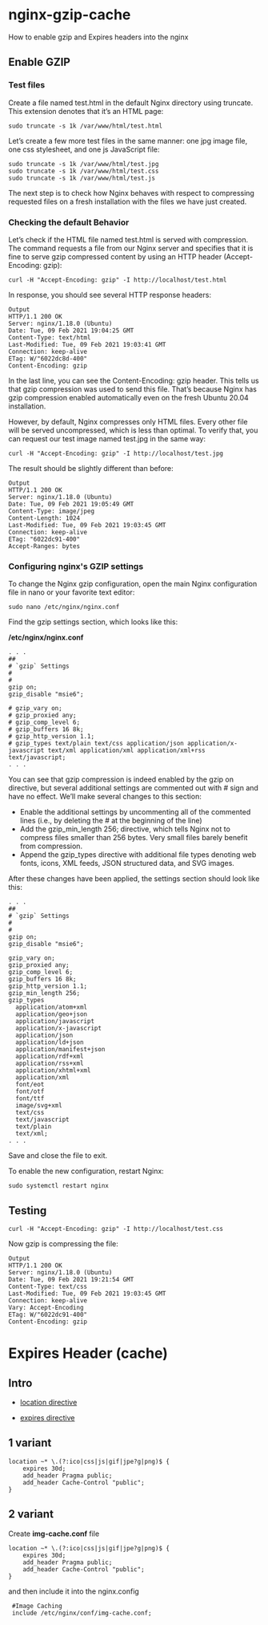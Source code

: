 # nginx-gzip-cache
How to enable gzip and Expires headers into the nginx

## Enable GZIP

### Test files

Create a file named test.html in the default Nginx directory using truncate. This extension denotes that it’s an HTML page:

```
sudo truncate -s 1k /var/www/html/test.html
```

Let’s create a few more test files in the same manner: one jpg image file, one css stylesheet, and one js JavaScript file:

```
sudo truncate -s 1k /var/www/html/test.jpg
sudo truncate -s 1k /var/www/html/test.css
sudo truncate -s 1k /var/www/html/test.js
```

The next step is to check how Nginx behaves with respect to compressing requested files on a fresh installation with the files we have just created.

### Checking the default Behavior

Let’s check if the HTML file named test.html is served with compression. The command requests a file from our Nginx server and specifies that it is fine to serve gzip compressed content by using an HTTP header (Accept-Encoding: gzip):

```
curl -H "Accept-Encoding: gzip" -I http://localhost/test.html
```

In response, you should see several HTTP response headers:

```
Output
HTTP/1.1 200 OK
Server: nginx/1.18.0 (Ubuntu)
Date: Tue, 09 Feb 2021 19:04:25 GMT
Content-Type: text/html
Last-Modified: Tue, 09 Feb 2021 19:03:41 GMT
Connection: keep-alive
ETag: W/"6022dc8d-400"
Content-Encoding: gzip
```

In the last line, you can see the Content-Encoding: gzip header. This tells us that gzip compression was used to send this file. That’s because Nginx has gzip compression enabled automatically even on the fresh Ubuntu 20.04 installation.

However, by default, Nginx compresses only HTML files. Every other file will be served uncompressed, which is less than optimal. To verify that, you can request our test image named test.jpg in the same way:

```
curl -H "Accept-Encoding: gzip" -I http://localhost/test.jpg
```

The result should be slightly different than before:

```
Output
HTTP/1.1 200 OK
Server: nginx/1.18.0 (Ubuntu)
Date: Tue, 09 Feb 2021 19:05:49 GMT
Content-Type: image/jpeg
Content-Length: 1024
Last-Modified: Tue, 09 Feb 2021 19:03:45 GMT
Connection: keep-alive
ETag: "6022dc91-400"
Accept-Ranges: bytes
```

### Configuring nginx's GZIP settings

To change the Nginx gzip configuration, open the main Nginx configuration file in nano or your favorite text editor:

```
sudo nano /etc/nginx/nginx.conf
```

Find the gzip settings section, which looks like this:

**/etc/nginx/nginx.conf**

```
. . .
##
# `gzip` Settings
#
#
gzip on;
gzip_disable "msie6";

# gzip_vary on;
# gzip_proxied any;
# gzip_comp_level 6;
# gzip_buffers 16 8k;
# gzip_http_version 1.1;
# gzip_types text/plain text/css application/json application/x-javascript text/xml application/xml application/xml+rss text/javascript;
. . .

```

You can see that gzip compression is indeed enabled by the gzip on directive, but several additional settings are commented out with # sign and have no effect. We’ll make several changes to this section:

- Enable the additional settings by uncommenting all of the commented lines (i.e., by deleting the # at the beginning of the line)
- Add the gzip_min_length 256; directive, which tells Nginx not to compress files smaller than 256 bytes. Very small files barely benefit from compression.
- Append the gzip_types directive with additional file types denoting web fonts, icons, XML feeds, JSON structured data, and SVG images.

After these changes have been applied, the settings section should look like this:

```
. . .
##
# `gzip` Settings
#
#
gzip on;
gzip_disable "msie6";

gzip_vary on;
gzip_proxied any;
gzip_comp_level 6;
gzip_buffers 16 8k;
gzip_http_version 1.1;
gzip_min_length 256;
gzip_types
  application/atom+xml
  application/geo+json
  application/javascript
  application/x-javascript
  application/json
  application/ld+json
  application/manifest+json
  application/rdf+xml
  application/rss+xml
  application/xhtml+xml
  application/xml
  font/eot
  font/otf
  font/ttf
  image/svg+xml
  text/css
  text/javascript
  text/plain
  text/xml;
. . .
```

Save and close the file to exit.

To enable the new configuration, restart Nginx:

```
sudo systemctl restart nginx
```

## Testing

```
curl -H "Accept-Encoding: gzip" -I http://localhost/test.css
```

Now gzip is compressing the file:

```
Output
HTTP/1.1 200 OK
Server: nginx/1.18.0 (Ubuntu)
Date: Tue, 09 Feb 2021 19:21:54 GMT
Content-Type: text/css
Last-Modified: Tue, 09 Feb 2021 19:03:45 GMT
Connection: keep-alive
Vary: Accept-Encoding
ETag: W/"6022dc91-400"
Content-Encoding: gzip
```


# Expires Header (cache)

## Intro

- [location directive](http://nginx.org/en/docs/http/ngx_http_core_module.html#location)
  
- [expires directive](http://nginx.org/en/docs/http/ngx_http_headers_module.html#expires)


## 1 variant 

```
location ~* \.(?:ico|css|js|gif|jpe?g|png)$ {
    expires 30d;
    add_header Pragma public;
    add_header Cache-Control "public";
}
```

## 2 variant

Create **img-cache.conf** file

```
location ~* \.(?:ico|css|js|gif|jpe?g|png)$ {
    expires 30d;
    add_header Pragma public;
    add_header Cache-Control "public";
}
```

and then include it into the nginx.config

```
 #Image Caching
 include /etc/nginx/conf/img-cache.conf;
```


